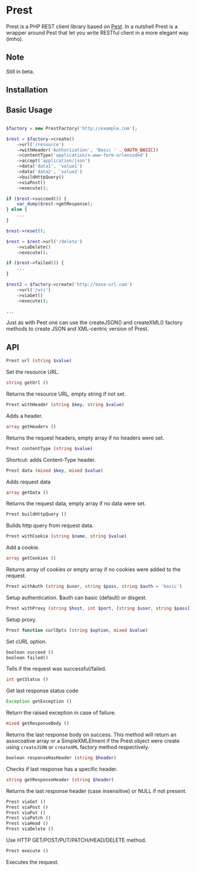 Prest
=====

Prest is a PHP REST client library based on [Pest](https://github.com/educoder/pest).
In a nutshell Prest is a wrapper around Pest that let you write RESTful client in
a more elegant way (imho).

Note
----

Still in beta.

Installation
------------


Basic Usage
-----------

```php

$factory = new PrestFactory('http://example.com');

$rest = $factory->create()
    ->url('/resource')
    ->withHeader('Authorization', 'Basic ' . OAUTH_BASIC))
    ->contentType('application/x-www-form-urlencoded')
    ->accept('application/json')
    ->data('data1', 'value1')
    ->data('data2', 'value2')
    ->buildHttpQuery()
    ->viaPost()
    ->execute();

if ($rest->succeed()) {
    var_dump($rest->getResponse);
} else {
    ...
}

$rest->reset();

$rest = $rest->url('/delete')
    ->viaDelete()
    ->execute();

if ($rest->failed()) {
    ...
}

$rest2 = $factory->create('http://base-url.com')
    ->url('/uri')
    ->viaGet()
    ->execute();

...

```
Just as with Pest one can use the createJSON() and createXML() factory methods to
create JSON and XML-centric version of Prest.


API
---
```php
Prest url (string $value)
```
Set the resource URL.

```php
string getUrl ()
```
Returns the resource URL, empty string if not set.

```php
Prest withHeader (string $key, string $value)
```
Adds a header.

```php
array getHeaders ()
```
Returns the request headers, empty array if no headers were set.

```php
Prest contentType (string $value)
```
Shortcut: adds Content-Type header.

```php
Prest data (mixed $key, mixed $value)
```
Adds request data

```php
array getData ()
```
Returns the request data, empty array if no data were set.

```php
Prest buildHttpQuery ()
```
Builds http query from request data.

```php
Prest withCookie (string $name, string $value)
```
Add a cookie.

```php
array getCookies ()
```
Returns array of cookies or empty array if no cookies were added to the request.

```php
Prest withAuth (string $user, string $pass, string $auth = 'basic')
```
Setup authentication. $auth can basic (default) or disgest.

```php
Prest withProxy (string $host, int $port, [string $user, string $pass])
```
Setup proxy.

```php
Prest function curlOpts (string $option, mixed $value)
```
Set cURL option.

```php
boolean succeed ()
boolean failed()
```
Tells if the request was successful/failed.

```php
int getStatus ()
```
Get last response status code

```php
Exception getException ()
```
Return the raised exception in case of failure.

```php
mixed getResponseBody ()
```
Returns the last response body on success. This method will return an assocoative array or
a SimpleXMLElment if the Prest object were create using ```createJSON``` or ```createXML```
factory method respectively.

```php
boolean responseHasHeader (string $header)
```
Checks if last response has a specific header.

```php
string getResponseHeader (string $header)
```
Returns the last response header (case insensitive) or NULL if not present.

```php
Prest viaGet ()
Prest viaPost ()
Prest viaPut ()
Prest viaPatch ()
Prest viaHead ()
Prest viaDelete ()
```
Use HTTP GET/POST/PUT/PATCH/HEAD/DELETE method.

```php
Prest execute ()
```
Executes the request.
